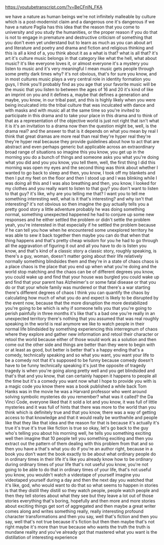 https://youtubetranscript.com/?v=BeCFnlN_FKA

 we have a nature as human beings we're not infinitely malleable by culture which is a post-modernist claim and a dangerous one it's dangerous if we have a nature Paglia has this idea that the reason that you come to university and you study the humanities, or the proper reason if you do that is not to engage in premature and destructive criticism of something that you don't even yet understand but to learn as much as you can about art and literature and poetry and drama and fiction and religious thinking and this is all a kind of a, you think about it as a what is that? what is all that? it's art it's culture music belongs in that category like what the hell, what about music? it's like everyone loves it, or almost everyone it's a mystery you listen to music and it's very meaningful I mean music gets people through some pretty dark times why? it's not obvious, that's for sure you know, and in most cultures music plays a very central role in identity formation you guys, I think you'll probably find as you age that your favorite music will be the music that you listen to between the ages of 16 and 20 it's kind of like an imprint on you and it defines a, maybe that defines a generation and maybe, you know, in our tribal past, and this is highly likely when you were being inculcated into the tribal culture that was inculcated with dance and with masks and with music all at the same time so you're invited to participate in this drama and to take your place in this drama and to think of that as a representation of the objective world is just not right that isn't what it is it's an invitation to a drama now then the question might be, well, is the drama real? and the answer to that is it depends on what you mean by real I think that great dramas are more real than real they're hyper real they're they're hyper real because they provide guidelines about how to act that are abstract and even perhaps generic but applicable across an extraordinary broad range of situations so imagine this you know, you get up in the morning you do a bunch of things and someone asks you what you're doing what you did and you you know, you tell them, well, the first thing I did this morning was open my eyes and the second thing was think about whether I wanted to go back to sleep and then, you know, I took off my blankets and then I put my feet on the floor and then I stood up and I was blinking while I was doing all this and I was also breathing and then, you know, I looked for my clothes and you really want to listen to that guy? you don't want to listen to that guy? it's like, why are you telling me that? I want you to tell me something interesting well, what is it that's interesting? and why isn't that interesting? it's not obvious so then imagine the guy actually tells you a pretty good story a little adventure probably he was doing something normal, something unexpected happened he had to conjure up some new responses and he either settled the problem or didn't settle the problem yeah, you're interested in that especially if he settled the problem because if he can tell you how when he encountered some unexplored territory he was able to sew it back together then maybe you can do that when that thing happens and that's pretty cheap wisdom for you he had to go through all the aggravation of figuring it out and all you have to do is listen you know, and that's kind of a classic story a classic story, roughly speaking, is there's a guy, woman, doesn't matter going about their life relatively normally something blindsides them and they're in a state of chaos chaos is a place chaos is the place that you end up when what you're doing and the world stop matching and the chaos can be of different degrees you know, you could wake up and find that your house was burgled you could wake up and find that your parent has Alzheimer's or some fatal disease or that you do or that your whole family was murdered or that there's a war starting there's different degrees of chaos I think you can quantify the chaos by calculating how much of what you do and expect is likely to be disrupted by the event now, because that the more disruption the more destabilized you're going to be which is why if someone tells you that you're going to perish painfully in three months it's like that's a bad one you're really in an unexpected territory there's nothing that you assumed that was real roughly speaking in the world is real anymore we like to watch people in their normal life blindsided by something experiencing this interregnum of chaos where they explore and gather new information and retool their character or retool the world because either of those would work as a solution and then come out the other side and things are better than they were to begin with or at least as good, but better is better that's a happy ending that's a comedy, technically speaking and so what you want, you want your life to be a comedy not that it's supposed to be funny because comedy doesn't have to be funny technically speaking it's just the opposite of tragedy tragedy is when you're going along pretty well and you get blindsided and that's that and you know, that can certainly happen it happens to people all the time but it's a comedy you want now what I hope to provide you with is a magic code you know there was a book published a while back Tom Hanks was in the movie he was a Harvard professor who went around solving symbolic mysteries do you remember? what was it called? the Da Vinci Code, everyone liked that it sold a lot and you know, it was full of little mysteries and it was full of hints that there was more to the world than you think which is definitely true and that you know, there was a way of getting access to that knowledge and that it would really be worthwhile and people like that they like that idea and the reason for that is because it's actually it's true it's true it's true like fiction is true so okay, let's go back to the guy who's telling you about his morning well, he tells you something exciting well then imagine that 10 people tell you something exciting and then you extract out the pattern of them dealing with this problem from that and so then you have a that's what you do if you're an author right, because in a book you don't want the book exactly to be about what ordinary people do in ordinary times in their life it's like you already know how to be ordinary during ordinary times of your life that's not useful you know, you're not going to be able to do that in ordinary times of your life, that's not useful you know, you wouldn't watch a videotape of yourself imagine you videotaped yourself during a day and then the next day you watched that it's like, god, who would want to do that so what seems to happen in stories is that they distill they distill so they watch people, people watch people and then they tell stories about what they see but they leave a lot out of those stories everything that's boring, hopefully and then more and more stories about exciting things get sort of aggregated and then maybe a great writer comes along and writes something really, really interesting profound character transformations and then you say, well that's fiction and then you say, well that's not true because it's fiction but then then maybe that's not right maybe it's more than true because who wants the truth the truth is mundane reality and you've already got that mastered what you want is the distillation of interesting experience